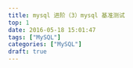 ```yaml
---
title: mysql 进阶（3）mysql 基准测试
top: 1
date: 2016-05-18 15:01:47
tags: ["MySQL"]
categories: ["MySQL"]
draft: true
---
```



